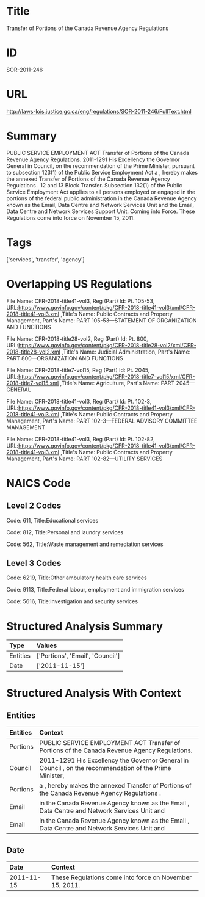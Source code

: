 # Title
Transfer of Portions of the Canada Revenue Agency Regulations


# ID
SOR-2011-246

# URL
http://laws-lois.justice.gc.ca/eng/regulations/SOR-2011-246/FullText.html


# Summary
PUBLIC SERVICE EMPLOYMENT ACT Transfer of Portions of the Canada Revenue Agency Regulations.
2011-1291 His Excellency the Governor General in Council, on the recommendation of the Prime Minister, pursuant to subsection 123(1) of the  Public Service Employment Act a , hereby makes the annexed  Transfer of Portions of the Canada Revenue Agency Regulations .
12 and 13 Block Transfer.
Subsection 132(1) of the  Public Service Employment Act  applies to all persons employed or engaged in the portions of the federal public administration in the Canada Revenue Agency known as the Email, Data Centre and Network Services Unit and the Email, Data Centre and Network Services Support Unit.
Coming into Force.
These Regulations come into force on November 15, 2011.


# Tags
['services', 'transfer', 'agency']


# Overlapping US Regulations
File Name: CFR-2018-title41-vol3, Reg (Part) Id: Pt. 105-53, URL:https://www.govinfo.gov/content/pkg/CFR-2018-title41-vol3/xml/CFR-2018-title41-vol3.xml
,Title's Name: Public Contracts and Property Management, Part's Name: PART 105-53—STATEMENT OF ORGANIZATION AND FUNCTIONS

File Name: CFR-2018-title28-vol2, Reg (Part) Id: Pt. 800, URL:https://www.govinfo.gov/content/pkg/CFR-2018-title28-vol2/xml/CFR-2018-title28-vol2.xml
,Title's Name: Judicial Administration, Part's Name: PART 800—ORGANIZATION AND FUNCTIONS

File Name: CFR-2018-title7-vol15, Reg (Part) Id: Pt. 2045, URL:https://www.govinfo.gov/content/pkg/CFR-2018-title7-vol15/xml/CFR-2018-title7-vol15.xml
,Title's Name: Agriculture, Part's Name: PART 2045—GENERAL

File Name: CFR-2018-title41-vol3, Reg (Part) Id: Pt. 102-3, URL:https://www.govinfo.gov/content/pkg/CFR-2018-title41-vol3/xml/CFR-2018-title41-vol3.xml
,Title's Name: Public Contracts and Property Management, Part's Name: PART 102-3—FEDERAL ADVISORY COMMITTEE MANAGEMENT

File Name: CFR-2018-title41-vol3, Reg (Part) Id: Pt. 102-82, URL:https://www.govinfo.gov/content/pkg/CFR-2018-title41-vol3/xml/CFR-2018-title41-vol3.xml
,Title's Name: Public Contracts and Property Management, Part's Name: PART 102-82—UTILITY SERVICES




# NAICS Code
## Level 2 Codes
Code: 611, Title:Educational services

Code: 812, Title:Personal and laundry services

Code: 562, Title:Waste management and remediation services




## Level 3 Codes
Code: 6219, Title:Other ambulatory health care services

Code: 9113, Title:Federal labour, employment and immigration services

Code: 5616, Title:Investigation and security services







# Structured Analysis Summary
| Type     | Values                           |
|:---------|:---------------------------------|
| Entities | ['Portions', 'Email', 'Council'] |
| Date     | ['2011-11-15']                   |


# Structured Analysis With Context
 


## Entities
| Entities   | Context                                                                                                  |
|:-----------|:---------------------------------------------------------------------------------------------------------|
| Portions   | PUBLIC SERVICE EMPLOYMENT ACT Transfer of  Portions  of the Canada Revenue Agency Regulations.           |
| Council    | 2011-1291 His Excellency the Governor General in  Council , on the recommendation of the Prime Minister, |
| Portions   | a , hereby makes the annexed Transfer of Portions  of the Canada Revenue Agency Regulations .            |
| Email      | in the Canada Revenue Agency known as the Email , Data Centre and Network Services Unit and              |
| Email      | in the Canada Revenue Agency known as the Email , Data Centre and Network Services Unit and              |


## Date
| Date       | Context                                                 |
|:-----------|:--------------------------------------------------------|
| 2011-11-15 | These Regulations come into force on November 15, 2011. |


